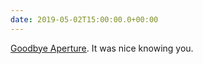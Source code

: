```yaml
---
date: 2019-05-02T15:00:00.0+00:00
---
```


[Goodbye Aperture](https://techcrunch.com/2019/04/30/aperture-dies-the-true-death-in-apples-next-macos-update/). It was nice knowing you.
